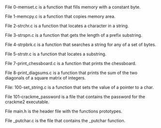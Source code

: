 File 0-memset.c is a function that fills memory with a constant byte.

File 1-memcpy.c is a function that copies memory area.

File 2-strchr.c is a function that locates a character in a string.

File 3-strspn.c is a function that gets the length of a prefix substring.

File 4-strpbrk.c is a function that searches a string for any of a set of bytes.

File 5-strstr.c is a function that locates a substring.

File 7-print_chessboard.c is a function that prints the chessboard.

File 8-print_diagsums.c is a function that prints the sum of the two diagonals of a square matrix of integers.

File: 100-set_string.c is a function that sets the value of a pointer to a char.

File 101-crackme_password is a file that contains the password for the crackme2 executable.

File main.h is the header file with the functions prototypes.

File _putchar.c is the file that contains the _putchar function.
